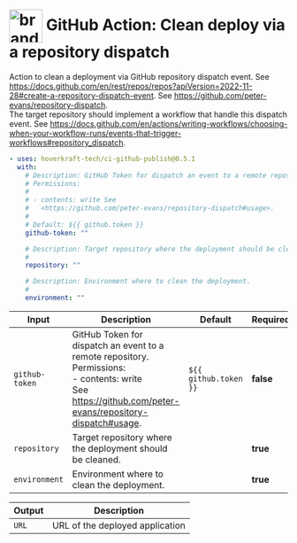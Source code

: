 <!-- start title -->

# <img src=".github/ghadocs/branding.svg" width="60px" align="center" alt="branding<icon:activity color:blue>" /> GitHub Action: Clean deploy via a repository dispatch

<!-- end title -->
<!-- start description -->

Action to clean a deployment via GitHub repository dispatch event.
See <https://docs.github.com/en/rest/repos/repos?apiVersion=2022-11-28#create-a-repository-dispatch-event>.
See <https://github.com/peter-evans/repository-dispatch>.<br />The target repository should implement a workflow that handle this dispatch event.
See <https://docs.github.com/en/actions/writing-workflows/choosing-when-your-workflow-runs/events-that-trigger-workflows#repository_dispatch>.

<!-- end description -->
<!-- start contents -->
<!-- end contents -->
<!-- start usage -->

```yaml
- uses: hoverkraft-tech/ci-github-publish@0.5.1
  with:
    # Description: GitHub Token for dispatch an event to a remote repository.
    # Permissions:
    #
    # - contents: write See
    #   <https://github.com/peter-evans/repository-dispatch#usage>.
    #
    # Default: ${{ github.token }}
    github-token: ""

    # Description: Target repository where the deployment should be cleaned.
    #
    repository: ""

    # Description: Environment where to clean the deployment.
    #
    environment: ""
```

<!-- end usage -->
<!--
// jscpd:ignore-start
-->
<!-- start inputs -->

| **Input**                 | **Description**                                                                                                                                                            | **Default**                      | **Required** |
| ------------------------- | -------------------------------------------------------------------------------------------------------------------------------------------------------------------------- | -------------------------------- | ------------ |
| <code>github-token</code> | GitHub Token for dispatch an event to a remote repository.<br />Permissions: <br /> - contents: write<br />See <https://github.com/peter-evans/repository-dispatch#usage>. | <code>${{ github.token }}</code> | **false**    |
| <code>repository</code>   | Target repository where the deployment should be cleaned.                                                                                                                  |                                  | **true**     |
| <code>environment</code>  | Environment where to clean the deployment.                                                                                                                                 |                                  | **true**     |

<!-- end inputs -->
<!--
// jscpd:ignore-end
-->
<!-- start outputs -->

| **Output**       | **Description**                 |
| ---------------- | ------------------------------- |
| <code>URL</code> | URL of the deployed application |

<!-- end outputs -->
<!-- start [.github/ghadocs/examples/] -->
<!-- end [.github/ghadocs/examples/] -->
